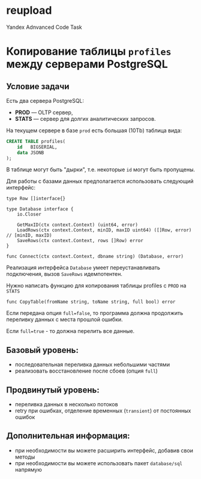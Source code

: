 # reupload
Yandex Adnvanced Code Task

# Копирование таблицы `profiles` между серверами PostgreSQL

## Условие задачи

Есть два сервера PostgreSQL:  
- **PROD** — OLTP сервер,  
- **STATS** — сервер для долгих аналитических запросов.  

На текущем сервере в базе `prod` есть большая (10Tb) таблица вида:

```sql
CREATE TABLE profiles(
    id   BIGSERIAL, 
    data JSONB
);
```

В таблице могут быть "дырки", т.е. некоторые `id` могут быть пропущены.

Для работы с базами данных предполагается использовать следующий интерфейс:

```
type Row []interface{}

type Database interface {
    io.Closer

    GetMaxID(ctx context.Context) (uint64, error)
    LoadRows(ctx context.Context, minID, maxID uint64) ([]Row, error) // [minID, maxID)
    SaveRows(ctx context.Context, rows []Row) error
}

func Connect(ctx context.Context, dbname string) (Database, error)
```

Реализация интерфейса `Database` умеет переустанавливать подключения, вызов `SaveRows` идемпотентен.

Нужно написать функцию для копирования таблицы profiles с `PROD` на `STATS`
```
func CopyTable(fromName string, toName string, full bool) error
```


Если передана опция `full=false`, то программа должна продолжить переливку данных с места прошлой ошибки.

Если `full=true` - то должна перелить все данные.

## Базовый уровень:
- последовательная переливка данных небольшими частями
- реализовать восстановление после сбоев (опция `full`)

## Продвинутый уровень:
- переливка данных в несколько потоков
- retry при ошибках, отделение временных (`transient`) от постоянных ошибок

## Дополнительная информация:
- при необходимости вы можете расширить интерфейс, добавив свои методы
- при необходимости вы можете использовать пакет `database/sql` напрямую
